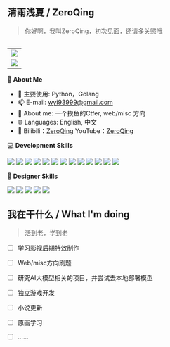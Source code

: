 ## 清雨浅夏 / ZeroQing
> 你好啊，我叫ZeroQing，初次见面，还请多关照哦

<table frame='void' align='right'  >
<tr style="border: none;"><td><img src="https://github-readme-stats.vercel.app/api?username=ZeroQing89&locale=cn&line_height=33&show_icons=true&hide=&theme=dark&rank_icon=default"/></td></tr>
<tr style="border: none;"><td><img src="https://github-readme-stats.vercel.app/api/top-langs/?username=ZeroQing89&locale=cn&line_height=33&theme=dark&langs_count=5"/></td></tr>
</table>

🍓 **About Me**

- 🔭  主要使用: Python，Golang
- 📫  E-mail: wyi93999@gmail.com
- 👯  About me: 一个摸鱼的Ctfer, web/misc 方向
- 🌐  Languages: English, 中文
- 📱   Bilibili：[ZeroQing](https://space.bilibili.com/352654372)
       YouTube：[ZeroQing](https://www.youtube.com/@ZeroQing89)

💻 **Development Skills**

![](https://img.shields.io/badge/C-00599C?style=for-the-badge&logo=c&logoColor=white)
![](https://img.shields.io/badge/C%2B%2B-00599C?style=for-the-badge&logo=c%2B%2B&logoColor=white)
![](https://img.shields.io/badge/JavaScript-F7DF1E?style=for-the-badge&logo=javascript&logoColor=black)
![](https://img.shields.io/badge/PHP-777BB4?style=for-the-badge&logo=php&logoColor=white)
![](https://img.shields.io/badge/Java-ED8B00?style=for-the-badge&logo=openjdk&logoColor=white)
![](https://img.shields.io/badge/MySQL-00000F?style=for-the-badge&logo=mysql&logoColor=white)
![](https://img.shields.io/badge/HTML-239120?style=for-the-badge&logo=html5&logoColor=white)
![](https://img.shields.io/badge/CSS-239120?&style=for-the-badge&logo=css3&logoColor=white)
![](https://img.shields.io/badge/-Python-3e74a2?style=flat-square&logo=Python&logoColor=fff)
![](https://img.shields.io/badge/-Go-00add8?style=flat-square&logo=Go&logoColor=fff)
![](https://img.shields.io/badge/-Node.js-339933?style=flat-square&logo=Node.js&logoColor=fff)
![](https://img.shields.io/badge/-Vue-4fc08d?style=flat-square&logo=Vue.js&logoColor=fff)
![](https://img.shields.io/badge/-Linux-000000?style=flat-square&logo=Linux&logoColor=fff)

🎨 **Designer Skills**

![](https://aleen42.github.io/badges/src/photoshop.svg)
![](https://aleen42.github.io/badges/src/illustrator.svg)
![](https://aleen42.github.io/badges/src/after_effects.svg)
![](https://aleen42.github.io/badges/src/premiere.svg)
![](	https://aleen42.github.io/badges/src/flash.svg)


## 我在干什么 / What I'm doing
>活到老，学到老
- [ ]  学习影视后期特效制作
- [ ]  Web/misc方向刷题
- [ ]  研究AI大模型相关的项目，并尝试去本地部署模型
- [ ]  独立游戏开发
- [ ]  小说更新
- [ ]  原画学习
- [ ]  ......

